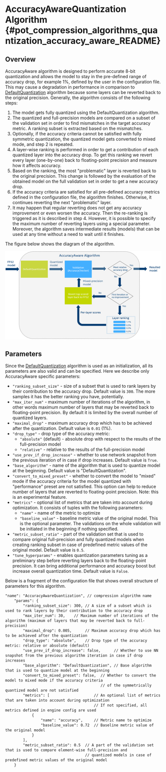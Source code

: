 # AccuracyAwareQuantization Algorithm {#pot_compression_algorithms_quantization_accuracy_aware_README}

## Overview
AccuracyAware algorithm is designed to perform accurate 8-bit quantization and allows the model to stay in the 
pre-defined range of accuracy drop, for example 1%, defined by the user in the configuration file. This may cause a 
degradation in performance in comparison to [DefaultQuantization](../default/README.md) algorithm because some layers can be reverted back to the original precision.
Generally, the algorithm consists of the following steps:
1. The model gets fully quantized using the DefaultQuantization algorithm.
2. The quantized and full-precision models are compared on a subset of the validation set in order to find mismatches in the target accuracy metric. A ranking subset is extracted based on the mismatches.
3. Optionally, if the accuracy criteria cannot be satisfied with fully symmetric quantization, the quantized model gets converted to mixed mode, and step 2 is repeated.
4. A layer-wise ranking is performed in order to get a contribution of each quantized layer into the accuracy drop. To
get this ranking we revert every layer (one-by-one) back to floating-point precision and measure how it affects accuracy. 
5. Based on the ranking, the most "problematic" layer is reverted back to the original precision. This change is followed by the evaluation of the obtained model on the full validation set in order to get a new accuracy drop.
6. If the accuracy criteria are satisfied for all pre-defined accuracy metrics defined in the configuration file,
 the algorithm finishes. Otherwise, it continues reverting the next "problematic" layer.
7. It may happen that regular reverting does not get any accuracy improvement or even worsen the accuracy. Then the 
re-ranking is triggered as it is described in step 4. However, it is possible to specify the maximum number of reverting
layers using a special parameter. Moreover, the algorithm saves intermediate results (models) that can be used at any time 
without a need to wait until it finishes.

The figure below shows the diagram of the algorithm.

![](../../../../docs/images/aa_quantization_pipeline.png)

## Parameters
Since the [DefaultQuantization](../default/README.md) algorithm is used as an initialization, all its parameters are also valid and can be specified. Here we
describe only AccuracyAware specific parameters:
- `"ranking_subset_size"` - size of a subset that is used to rank layers by their contribution to the accuracy drop. 
Default value is `300`. The more samples it has the better ranking you have, potentially.
- `"max_iter_num"` - maximum number of iterations of the algorithm, in other words maximum number of layers that may
 be reverted back to floating-point precision. By default it is limited by the overall number of quantized layers.
- `"maximal_drop"` - maximum accuracy drop which has to be achieved after the quantization. Default value is `0.01` (1%).
- `"drop_type"` - drop type of the accuracy metric: 
    - `"absolute"` (default) - absolute drop with respect to the results of the full-precision model
    - `"relative"` - relative to the results of the full-precision model
- `"use_prev_if_drop_increase"` - whether to use network snapshot from the previous iteration of in case if drop 
increases. Default value is `True`.
- `"base_algorithm"` - name of the algorithm that is used to quantize model at the beginning. Default value is 
    "DefaultQuantization".
- `"convert_to_mixed_preset"` - whether to convert the model to "mixed" mode if the accuracy criteria for the model
 quantized with "performance" preset are not satisfied. This option can help to reduce number of layers that are reverted
 to floating-point precision. Note: this is an experimental feature.
- `"metrics"` - optional list of metrics that are taken into account during optimization. It consists of tuples with the 
following parameters:
    - `"name"` - name of the metric to optimize
    - `"baseline_value"` - baseline metric value of the original model. This is the optional parameter. The validations on
    the whole validation will be initiated in the beginning if nothing specified.
- `"metric_subset_ratio"` -  part of the validation set that is used to compare original full-precision and 
fully quantized models when creating ranking subset in case of predefined metric values of the original model.
Default value is `0.5`.
- `"tune_hyperparams"` - enables quantization parameters tuning as a preliminary step before reverting layers back
to the floating-point precision. It can bring additional performance and accuracy boost but increase overall 
quantization time. Default value is `False`.

 Below is a fragment of the configuration file that shows overall structure of parameters for this algorithm.

```
"name": "AccuracyAwareQuantization", // compression algorithm name
    "params": {
        "ranking_subset_size": 300, // A size of a subset which is used to rank layers by their contribution to the accuracy drop
        "max_iter_num": 30,    // Maximum number of iterations of the algorithm (maximum of layers that may be reverted back to full-precision)
        "maximal_drop": 0.005,      // Maximum accuracy drop which has to be achieved after the quantization
        "drop_type": "absolute",    // Drop type of the accuracy metric: relative or absolute (default)
        "use_prev_if_drop_increase": false,      // Whether to use NN snapshot from the previous algorithm iteration in case if drop increases
        "base_algorithm": "DefaultQuantization", // Base algorithm that is used to quantize model at the beginning
        "convert_to_mixed_preset": false,  // Whether to convert the model to mixed mode if the accuracy criteria 
                                           // of the symmetrically quantized model are not satisfied
        "metrics": [                    // An optional list of metrics that are taken into account during optimization
                                        // If not specified, all metrics defined in engine config are used
            {
                "name": "accuracy",     // Metric name to optimize
                "baseline_value": 0.72  // Baseline metric value of the original model
            }
        ],
        "metric_subset_ratio": 0.5  // A part of the validation set that is used to compare element-wise full-precision and 
                                    // quantized models in case of predefined metric values of the original model
    }
```
